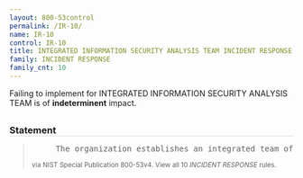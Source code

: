 ```yaml
---
layout: 800-53control
permalink: /IR-10/
name: IR-10
control: IR-10
title: INTEGRATED INFORMATION SECURITY ANALYSIS TEAM INCIDENT RESPONSE
family: INCIDENT RESPONSE
family_cnt: 10
---
```

<p class="text-">Failing to implement for INTEGRATED INFORMATION SECURITY ANALYSIS TEAM is of <b>indeterminent</b> impact.</p>

<h3 style="border-bottom:1px solid #ddd;margin:30px 0 8px 0;">Statement</h3>
<blockquote>
<pre>     The organization establishes an integrated team of forensic/malicious code analysts, tool developers, and real-time operations personnel. 
</pre>
<p><small>via NIST Special Publication 800-53v4. View all 10 <i>INCIDENT RESPONSE</i> rules. <a href="/cce/ssg/group/$Group_id"><span class="glyphicon glyphicon-link"></span></a> </small></p>
</blockquote>

